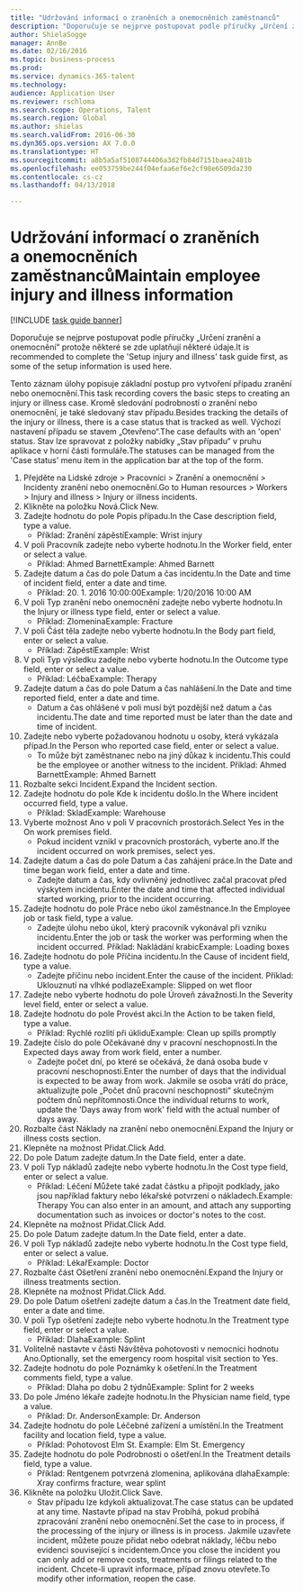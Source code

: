 ```yaml
--- 
title: "Udržování informací o zraněních a onemocněních zaměstnanců"
description: "Doporučuje se nejprve postupovat podle příručky „Určení zranění a onemocnění“ protože některé se zde uplatňují některé údaje."
author: ShielaSogge
manager: AnnBe
ms.date: 02/16/2016
ms.topic: business-process
ms.prod: 
ms.service: dynamics-365-talent
ms.technology: 
audience: Application User
ms.reviewer: rschloma
ms.search.scope: Operations, Talent
ms.search.region: Global
ms.author: shielas
ms.search.validFrom: 2016-06-30
ms.dyn365.ops.version: AX 7.0.0
ms.translationtype: HT
ms.sourcegitcommit: a8b5a5af5108744406a3d2fb84d7151baea2481b
ms.openlocfilehash: ee053759be244f04efaa6ef6e2cf98e6509da230
ms.contentlocale: cs-cz
ms.lasthandoff: 04/13/2018

---
```

# <a name="maintain-employee-injury-and-illness-information"></a><span data-ttu-id="f9b64-103">Udržování informací o zraněních a onemocněních zaměstnanců</span><span class="sxs-lookup"><span data-stu-id="f9b64-103">Maintain employee injury and illness information</span></span>

[!INCLUDE [task guide banner](../../includes/task-guide-banner.md)]

<span data-ttu-id="f9b64-104">Doporučuje se nejprve postupovat podle příručky „Určení zranění a onemocnění“ protože některé se zde uplatňují některé údaje.</span><span class="sxs-lookup"><span data-stu-id="f9b64-104">It is recommended to complete the 'Setup injury and illness' task guide first, as some of the setup information is used here.</span></span> 



<span data-ttu-id="f9b64-105">Tento záznam úlohy popisuje základní postup pro vytvoření případu zranění nebo onemocnění.</span><span class="sxs-lookup"><span data-stu-id="f9b64-105">This task recording covers the basic steps to creating an injury or illness case.</span></span> <span data-ttu-id="f9b64-106">Kromě sledování podrobností o zranění nebo onemocnění, je také sledovaný stav případu.</span><span class="sxs-lookup"><span data-stu-id="f9b64-106">Besides tracking the details of the injury or illness, there is a case status that is tracked as well.</span></span>  <span data-ttu-id="f9b64-107">Výchozí nastavení případu se stavem „Otevřeno“.</span><span class="sxs-lookup"><span data-stu-id="f9b64-107">The case defaults with an 'open' status.</span></span>  <span data-ttu-id="f9b64-108">Stav lze spravovat z položky nabídky „Stav případu“ v pruhu aplikace v horní části formuláře.</span><span class="sxs-lookup"><span data-stu-id="f9b64-108">The statuses can be managed from the 'Case status' menu item in the application bar at the top of the form.</span></span>

1. <span data-ttu-id="f9b64-109">Přejděte na Lidské zdroje > Pracovníci > Zranění a onemocnění > Incidenty zranění nebo onemocnění.</span><span class="sxs-lookup"><span data-stu-id="f9b64-109">Go to Human resources > Workers > Injury and illness > Injury or illness incidents.</span></span>
2. <span data-ttu-id="f9b64-110">Klikněte na položku Nová.</span><span class="sxs-lookup"><span data-stu-id="f9b64-110">Click New.</span></span>
3. <span data-ttu-id="f9b64-111">Zadejte hodnotu do pole Popis případu.</span><span class="sxs-lookup"><span data-stu-id="f9b64-111">In the Case description field, type a value.</span></span>
    * <span data-ttu-id="f9b64-112">Příklad: Zranění zápěstí</span><span class="sxs-lookup"><span data-stu-id="f9b64-112">Example:  Wrist injury</span></span>  
4. <span data-ttu-id="f9b64-113">V poli Pracovník zadejte nebo vyberte hodnotu.</span><span class="sxs-lookup"><span data-stu-id="f9b64-113">In the Worker field, enter or select a value.</span></span>
    * <span data-ttu-id="f9b64-114">Příklad: Ahmed Barnett</span><span class="sxs-lookup"><span data-stu-id="f9b64-114">Example: Ahmed Barnett</span></span>  
5. <span data-ttu-id="f9b64-115">Zadejte datum a čas do pole Datum a čas incidentu.</span><span class="sxs-lookup"><span data-stu-id="f9b64-115">In the Date and time of incident field, enter a date and time.</span></span>
    * <span data-ttu-id="f9b64-116">Příklad: 20. 1. 2016 10:00:00</span><span class="sxs-lookup"><span data-stu-id="f9b64-116">Example:  1/20/2016 10:00 AM</span></span>  
6. <span data-ttu-id="f9b64-117">V poli Typ zranění nebo onemocnění zadejte nebo vyberte hodnotu.</span><span class="sxs-lookup"><span data-stu-id="f9b64-117">In the Injury or illness type field, enter or select a value.</span></span>
    * <span data-ttu-id="f9b64-118">Příklad: Zlomenina</span><span class="sxs-lookup"><span data-stu-id="f9b64-118">Example:  Fracture</span></span>  
7. <span data-ttu-id="f9b64-119">V poli Část těla zadejte nebo vyberte hodnotu.</span><span class="sxs-lookup"><span data-stu-id="f9b64-119">In the Body part field, enter or select a value.</span></span>
    * <span data-ttu-id="f9b64-120">Příklad: Zápěstí</span><span class="sxs-lookup"><span data-stu-id="f9b64-120">Example:  Wrist</span></span>  
8. <span data-ttu-id="f9b64-121">V poli Typ výsledku zadejte nebo vyberte hodnotu.</span><span class="sxs-lookup"><span data-stu-id="f9b64-121">In the Outcome type field, enter or select a value.</span></span>
    * <span data-ttu-id="f9b64-122">Příklad: Léčba</span><span class="sxs-lookup"><span data-stu-id="f9b64-122">Example:  Therapy</span></span>  
9. <span data-ttu-id="f9b64-123">Zadejte datum a čas do pole Datum a čas nahlášení.</span><span class="sxs-lookup"><span data-stu-id="f9b64-123">In the Date and time reported field, enter a date and time.</span></span>
    * <span data-ttu-id="f9b64-124">Datum a čas ohlášené v poli musí být pozdější než datum a čas incidentu.</span><span class="sxs-lookup"><span data-stu-id="f9b64-124">The date and time reported must be later than the date and time of incident.</span></span>  
10. <span data-ttu-id="f9b64-125">Zadejte nebo vyberte požadovanou hodnotu u osoby, která vykázala případ.</span><span class="sxs-lookup"><span data-stu-id="f9b64-125">In the Person who reported case field, enter or select a value.</span></span>
    * <span data-ttu-id="f9b64-126">To může být zaměstnanec nebo na jiný důkaz k incidentu.</span><span class="sxs-lookup"><span data-stu-id="f9b64-126">This could be the employee or another witness to the incident.</span></span>  <span data-ttu-id="f9b64-127">Příklad: Ahmed Barnett</span><span class="sxs-lookup"><span data-stu-id="f9b64-127">Example: Ahmed Barnett</span></span>  
11. <span data-ttu-id="f9b64-128">Rozbalte sekci Incident.</span><span class="sxs-lookup"><span data-stu-id="f9b64-128">Expand the Incident section.</span></span>
12. <span data-ttu-id="f9b64-129">Zadejte hodnotu do pole Kde k incidentu došlo.</span><span class="sxs-lookup"><span data-stu-id="f9b64-129">In the Where incident occurred field, type a value.</span></span>
    * <span data-ttu-id="f9b64-130">Příklad: Sklad</span><span class="sxs-lookup"><span data-stu-id="f9b64-130">Example:  Warehouse</span></span>  
13. <span data-ttu-id="f9b64-131">Vyberte možnost Ano v poli V pracovních prostorách.</span><span class="sxs-lookup"><span data-stu-id="f9b64-131">Select Yes in the On work premises field.</span></span>
    * <span data-ttu-id="f9b64-132">Pokud incident vznikl v pracovních prostorách, vyberte ano.</span><span class="sxs-lookup"><span data-stu-id="f9b64-132">If the incident occurred on work premises, select yes.</span></span>  
14. <span data-ttu-id="f9b64-133">Zadejte datum a čas do pole Datum a čas zahájení práce.</span><span class="sxs-lookup"><span data-stu-id="f9b64-133">In the Date and time began work field, enter a date and time.</span></span>
    * <span data-ttu-id="f9b64-134">Zadejte datum a čas, kdy ovlivněný jednotlivec začal pracovat před výskytem incidentu.</span><span class="sxs-lookup"><span data-stu-id="f9b64-134">Enter the date and time that affected individual started working, prior to the incident occurring.</span></span>  
15. <span data-ttu-id="f9b64-135">Zadejte hodnotu do pole Práce nebo úkol zaměstnance.</span><span class="sxs-lookup"><span data-stu-id="f9b64-135">In the Employee job or task field, type a value.</span></span>
    * <span data-ttu-id="f9b64-136">Zadejte úlohu nebo úkol, který pracovník vykonával při vzniku incidentu.</span><span class="sxs-lookup"><span data-stu-id="f9b64-136">Enter the job or task the worker was performing when the incident occurred.</span></span>  <span data-ttu-id="f9b64-137">Příklad: Nakládání krabic</span><span class="sxs-lookup"><span data-stu-id="f9b64-137">Example:  Loading boxes</span></span>  
16. <span data-ttu-id="f9b64-138">Zadejte hodnotu do pole Příčina incidentu.</span><span class="sxs-lookup"><span data-stu-id="f9b64-138">In the Cause of incident field, type a value.</span></span>
    * <span data-ttu-id="f9b64-139">Zadejte příčinu nebo incident.</span><span class="sxs-lookup"><span data-stu-id="f9b64-139">Enter the cause of the incident.</span></span>  <span data-ttu-id="f9b64-140">Příklad: Uklouznutí na vlhké podlaze</span><span class="sxs-lookup"><span data-stu-id="f9b64-140">Example:  Slipped on wet floor</span></span>  
17. <span data-ttu-id="f9b64-141">Zadejte nebo vyberte hodnotu do pole Úroveň závažnosti.</span><span class="sxs-lookup"><span data-stu-id="f9b64-141">In the Severity level field, enter or select a value.</span></span>
18. <span data-ttu-id="f9b64-142">Zadejte hodnotu do pole Provést akci.</span><span class="sxs-lookup"><span data-stu-id="f9b64-142">In the Action to be taken field, type a value.</span></span>
    * <span data-ttu-id="f9b64-143">Příklad: Rychlé rozlití při úklidu</span><span class="sxs-lookup"><span data-stu-id="f9b64-143">Example:  Clean up spills promptly</span></span>  
19. <span data-ttu-id="f9b64-144">Zadejte číslo do pole Očekávané dny v pracovní neschopnosti.</span><span class="sxs-lookup"><span data-stu-id="f9b64-144">In the Expected days away from work field, enter a number.</span></span>
    * <span data-ttu-id="f9b64-145">Zadejte počet dní, po které se očekává, že daná osoba bude v pracovní neschopnosti.</span><span class="sxs-lookup"><span data-stu-id="f9b64-145">Enter the number of days that the individual is expected to be away from work.</span></span>  <span data-ttu-id="f9b64-146">Jakmile se osoba vrátí do práce, aktualizujte pole „Počet dnů pracovní neschopnosti“ skutečným počtem dnů nepřítomnosti.</span><span class="sxs-lookup"><span data-stu-id="f9b64-146">Once the individual returns to work, update the 'Days away from work' field with the actual number of days away.</span></span>  
20. <span data-ttu-id="f9b64-147">Rozbalte část Náklady na zranění nebo onemocnění.</span><span class="sxs-lookup"><span data-stu-id="f9b64-147">Expand the Injury or illness costs section.</span></span>
21. <span data-ttu-id="f9b64-148">Klepněte na možnost Přidat.</span><span class="sxs-lookup"><span data-stu-id="f9b64-148">Click Add.</span></span>
22. <span data-ttu-id="f9b64-149">Do pole Datum zadejte datum.</span><span class="sxs-lookup"><span data-stu-id="f9b64-149">In the Date field, enter a date.</span></span>
23. <span data-ttu-id="f9b64-150">V poli Typ nákladů zadejte nebo vyberte hodnotu.</span><span class="sxs-lookup"><span data-stu-id="f9b64-150">In the Cost type field, enter or select a value.</span></span>
    * <span data-ttu-id="f9b64-151">Příklad:  Léčení   Můžete také zadat částku a připojit podklady, jako jsou například faktury nebo lékařské potvrzení o nákladech.</span><span class="sxs-lookup"><span data-stu-id="f9b64-151">Example:  Therapy    You can also enter in an amount, and attach any supporting documentation such as invoices or doctor's notes to the cost.</span></span>  
24. <span data-ttu-id="f9b64-152">Klepněte na možnost Přidat.</span><span class="sxs-lookup"><span data-stu-id="f9b64-152">Click Add.</span></span>
25. <span data-ttu-id="f9b64-153">Do pole Datum zadejte datum.</span><span class="sxs-lookup"><span data-stu-id="f9b64-153">In the Date field, enter a date.</span></span>
26. <span data-ttu-id="f9b64-154">V poli Typ nákladů zadejte nebo vyberte hodnotu.</span><span class="sxs-lookup"><span data-stu-id="f9b64-154">In the Cost type field, enter or select a value.</span></span>
    * <span data-ttu-id="f9b64-155">Příklad: Lékař</span><span class="sxs-lookup"><span data-stu-id="f9b64-155">Example: Doctor</span></span>  
27. <span data-ttu-id="f9b64-156">Rozbalte část Ošetření zranění nebo onemocnění.</span><span class="sxs-lookup"><span data-stu-id="f9b64-156">Expand the Injury or illness treatments section.</span></span>
28. <span data-ttu-id="f9b64-157">Klepněte na možnost Přidat.</span><span class="sxs-lookup"><span data-stu-id="f9b64-157">Click Add.</span></span>
29. <span data-ttu-id="f9b64-158">Do pole Datum ošetření zadejte datum a čas.</span><span class="sxs-lookup"><span data-stu-id="f9b64-158">In the Treatment date field, enter a date and time.</span></span>
30. <span data-ttu-id="f9b64-159">V poli Typ ošetření zadejte nebo vyberte hodnotu.</span><span class="sxs-lookup"><span data-stu-id="f9b64-159">In the Treatment type field, enter or select a value.</span></span>
    * <span data-ttu-id="f9b64-160">Příklad: Dlaha</span><span class="sxs-lookup"><span data-stu-id="f9b64-160">Example:  Splint</span></span>  
31. <span data-ttu-id="f9b64-161">Volitelně nastavte v části Návštěva pohotovosti v nemocnici hodnotu Ano.</span><span class="sxs-lookup"><span data-stu-id="f9b64-161">Optionally, set the emergency room hospital visit section to Yes.</span></span>
32. <span data-ttu-id="f9b64-162">Zadejte hodnotu do pole Poznámky k ošetření.</span><span class="sxs-lookup"><span data-stu-id="f9b64-162">In the Treatment comments field, type a value.</span></span>
    * <span data-ttu-id="f9b64-163">Příklad: Dlaha po dobu 2 týdnů</span><span class="sxs-lookup"><span data-stu-id="f9b64-163">Example:  Splint for 2 weeks</span></span>  
33. <span data-ttu-id="f9b64-164">Do pole Jméno lékaře zadejte hodnotu.</span><span class="sxs-lookup"><span data-stu-id="f9b64-164">In the Physician name field, type a value.</span></span>
    * <span data-ttu-id="f9b64-165">Příklad: Dr. Anderson</span><span class="sxs-lookup"><span data-stu-id="f9b64-165">Example:  Dr. Anderson</span></span>  
34. <span data-ttu-id="f9b64-166">Zadejte hodnotu do pole Léčebné zařízení a umístění.</span><span class="sxs-lookup"><span data-stu-id="f9b64-166">In the Treatment facility and location field, type a value.</span></span>
    * <span data-ttu-id="f9b64-167">Příklad: Pohotovost Elm St. </span><span class="sxs-lookup"><span data-stu-id="f9b64-167">Example:  Elm St. Emergency</span></span>  
35. <span data-ttu-id="f9b64-168">Zadejte hodnotu do pole Podrobnosti o ošetření.</span><span class="sxs-lookup"><span data-stu-id="f9b64-168">In the Treatment details field, type a value.</span></span>
    * <span data-ttu-id="f9b64-169">Příklad: Rentgenem potvrzená zlomenina, aplikována dlaha</span><span class="sxs-lookup"><span data-stu-id="f9b64-169">Example:  Xray confirms fracture, wear splint</span></span>  
36. <span data-ttu-id="f9b64-170">Klikněte na položku Uložit.</span><span class="sxs-lookup"><span data-stu-id="f9b64-170">Click Save.</span></span>
    * <span data-ttu-id="f9b64-171">Stav případu lze kdykoli aktualizovat.</span><span class="sxs-lookup"><span data-stu-id="f9b64-171">The case status can be updated at any time.</span></span>  <span data-ttu-id="f9b64-172">Nastavte případ na stav Probíhá, pokud probíhá zpracování zranění nebo onemocnění.</span><span class="sxs-lookup"><span data-stu-id="f9b64-172">Set the case to in process, if the processing of the injury or illness is in process.</span></span>  <span data-ttu-id="f9b64-173">Jakmile uzavřete incident, můžete pouze přidat nebo odebrat náklady, léčbu nebo evidenci související s incidentem.</span><span class="sxs-lookup"><span data-stu-id="f9b64-173">Once you close the incident you can only add or remove costs, treatments or filings related to the incident.</span></span>  <span data-ttu-id="f9b64-174">Chcete-li upravit informace, případ znovu otevřete.</span><span class="sxs-lookup"><span data-stu-id="f9b64-174">To modify other information, reopen the case.</span></span>  


